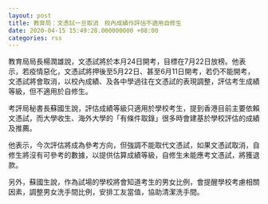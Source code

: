 ```yaml
---
layout: post
title: 教育局：文憑試一旦取消　校內成績作評估不適用自修生
date: 2020-04-15 15:49:28.000000000 +08:00
categories: rss
---
```


教育局局長楊潤雄說，文憑試將於本月24日開考，目標在7月22日放榜。他表示，若疫情惡化，文憑試將押後至5月22日、甚至6月11日開考，若仍不能開考，文憑試將會取消，以校內成績、及各中學過往在文憑試的表現調整，評估考生成績等級，但不適用於自修生。

考評局秘書長蘇國生說，評估成績等級只適用於學校考生，提到香港目前主要依賴文憑試，而大學收生、海外大學的「有條件取錄」很多時會建基於學校評估的成績及推薦。

他表示，今次評估將成為參考方向，但強調不能取代文憑試，如果文憑試取消，自修生將沒有可參考的數據，以提供估算成績等級，自修生未能應考文憑試，將獲退款。

另外，蘇國生說，作為試場的學校將會知道考生的男女比例，會提醒學校考慮相關因素，調整男女洗手間比例，安排工友當值，協助清潔洗手間。
